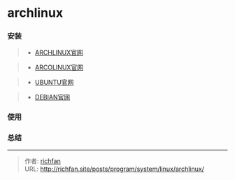# archlinux


### 安装
> * [ARCHLINUX官网](https://archlinux.org/)

> * [ARCOLINUX官网](https://arcolinux.com/)

> * [UBUNTU官网](https://www.ubuntu.com)

> * [DEBIAN官网](https://www.debian.org/)

### 使用

### 总结

---

> 作者: [richfan](https://richfan.site/)  
> URL: http://richfan.site/posts/program/system/linux/archlinux/  

